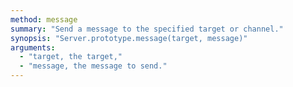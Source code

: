 ```yaml
---
method: message
summary: "Send a message to the specified target or channel."
synopsis: "Server.prototype.message(target, message)"
arguments:
  - "target, the target,"
  - "message, the message to send."
---
```

